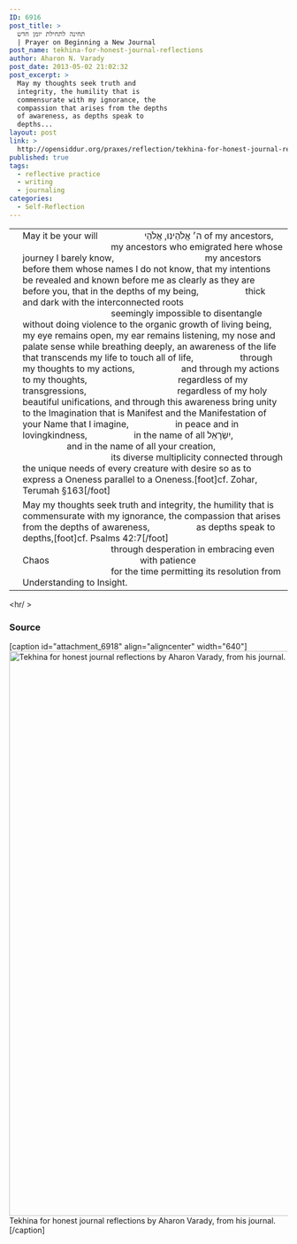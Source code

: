 ```yaml
---
ID: 6916
post_title: >
  תחינה לתחילת יומן חדש
  | Prayer on Beginning a New Journal
post_name: tekhina-for-honest-journal-reflections
author: Aharon N. Varady
post_date: 2013-05-02 21:02:32
post_excerpt: >
  May my thoughts seek truth and
  integrity, the humility that is
  commensurate with my ignorance, the
  compassion that arises from the depths
  of awareness, as depths speak to
  depths...
layout: post
link: >
  http://opensiddur.org/praxes/reflection/tekhina-for-honest-journal-reflections/
published: true
tags:
  - reflective practice
  - writing
  - journaling
categories:
  - Self-Reflection
---
```


<table style="margin-left: auto;margin-right: auto;">
<tbody>
<tr><td style="vertical-align:top;">
<div class="liturgy" style="text-align: right;"><span lang="he">

</span></div></td>

<td style="vertical-align:top;"><div class="english">
May it be your will <span class="hebrew" lang="he">ה׳ אֱלֹהֵינוּ</span>,
<span style="padding-left: 5em;"><span class="hebrew" lang="he">אֱלֹהֵי</span> of my ancestors,</span>
<span style="padding-left: 10em;">my ancestors who emigrated here whose journey I barely know,</span>
<span style="padding-left: 10em;">my ancestors before them whose names I do not know,</span>
that my intentions be revealed and known before me as clearly as they are before you,
that in the depths of my being,
<span style="padding-left: 5em;">thick and dark with the interconnected roots</span>
<span style="padding-left: 10em;">seemingly impossible to disentangle without doing violence to the organic growth of living being,</span>
my eye remains open,
my ear remains listening,
my nose and palate sense while breathing deeply,
an awareness of the life that transcends my life to touch all of life,
<span style="padding-left: 5em;">through my thoughts to my actions,</span>
<span style="padding-left: 5em;">and through my actions to my thoughts,</span>
<span style="padding-left: 10em;">regardless of my transgressions,</span>
<span style="padding-left: 10em;">regardless of my holy beautiful unifications,</span>
and through this awareness bring unity to the Imagination that is Manifest and the Manifestation of your Name that I imagine,
<span style="padding-left: 5em;">in peace and in lovingkindness,</span>
<span style="padding-left: 5em;">in the name of all <span class="hebrew" lang="he">יִשְׂרָאֵל</span>,</span>
<span style="padding-left: 5em;">and in the name of all your creation,</span>
<span style="padding-left: 10em;">its diverse multiplicity connected through the unique needs of every creature with desire</span>
so as to express a Oneness parallel to a Oneness.[foot]cf. Zohar, Terumah §163[/foot]
</div></td>
</tr>


<tr><td style="vertical-align:top;">
<div class="liturgy" style="text-align: right;"><span lang="he">

</span></div></td>

<td style="vertical-align:top;"><div class="english">
May my thoughts seek truth and integrity,
the humility that is commensurate with my ignorance,
the compassion that arises from the depths of awareness,
<span style="padding-left: 5em;">as depths speak to depths,</span>[foot]cf. Psalms 42:7[/foot]&nbsp;<br />
<span style="padding-left: 10em;">through desperation in embracing even Chaos</span>
<span style="padding-left: 10em;">with patience</span>
<span style="padding-left: 10em;">for the time permitting its resolution from Understanding to Insight.</span>
</div></td>
</tr>
</tbody>
</tbody></tbody></tbody></table>

<hr/ >

<h3>Source</h3>

[caption id="attachment_6918" align="aligncenter" width="640"]<a href="http://opensiddur.org/wp-content/uploads/2013/05/Tekhina-for-honest-journal-reflections.jpg"><img class="size-large wp-image-6918" src="http://opensiddur.org/wp-content/uploads/2013/05/Tekhina-for-honest-journal-reflections-642x1024.jpg" alt="Tekhina for honest journal reflections by Aharon Varady, from his journal." width="640" height="1020" /></a> Tekhina for honest journal reflections by Aharon Varady, from his journal.[/caption]